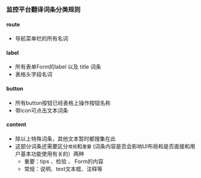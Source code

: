 ### 监控平台翻译词条分类规则

#### route

* 导航菜单栏的所有名词

#### label

* 所有表单Form的label 以及 title 词条
* 表格头字段名词

#### button

* 所有button按钮已经表格上操作按钮名称
* 带icon可点击文本词条

#### content

* 除以上特殊词条，其他文本暂时都搜集在此
* 这部分词条还需要区分`常规`和`重要` (词条内容是否会影响UI布局和是否直接和用户基本功能使用有关的）两种 
  * 重要：tips  、检验 、 Form的内容 
  * 常规：说明、text文本框、注释等

